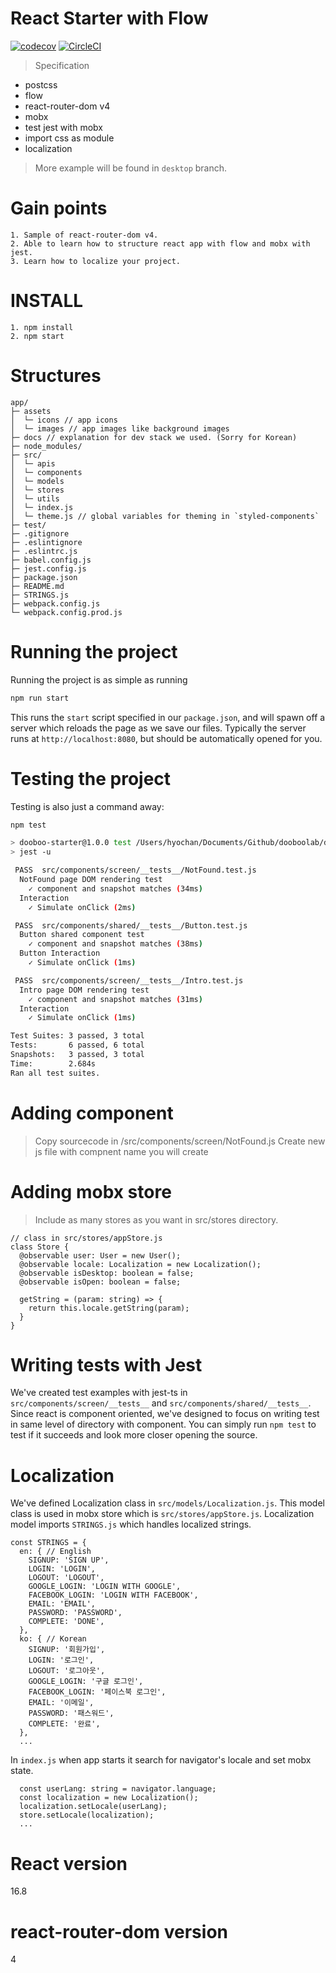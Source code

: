 # React Starter with Flow
[![codecov](https://codecov.io/gh/dooboolab/dooboo-frontend-js/branch/master/graph/badge.svg)](https://codecov.io/gh/dooboolab/dooboo-frontend-js)
[![CircleCI](https://circleci.com/gh/dooboolab/dooboo-frontend-js.svg?style=svg)](https://circleci.com/gh/dooboolab/dooboo-frontend-js)

> Specification
* postcss
* flow
* react-router-dom v4
* mobx
* test jest with mobx
* import css as module
* localization

> More example will be found in `desktop` branch.

# Gain points
```
1. Sample of react-router-dom v4.
2. Able to learn how to structure react app with flow and mobx with jest.
3. Learn how to localize your project.
```

# INSTALL
```
1. npm install
2. npm start
```

# Structures
```text
app/
├─ assets
│  └─ icons // app icons
│  └─ images // app images like background images
├─ docs // explanation for dev stack we used. (Sorry for Korean)
├─ node_modules/
├─ src/
│  └─ apis
│  └─ components
│  └─ models
│  └─ stores
│  └─ utils
│  └─ index.js
│  └─ theme.js // global variables for theming in `styled-components`
├─ test/
├─ .gitignore
├─ .eslintignore
├─ .eslintrc.js
├─ babel.config.js
├─ jest.config.js
├─ package.json
├─ README.md
├─ STRINGS.js
├─ webpack.config.js
└─ webpack.config.prod.js
```

# Running the project
Running the project is as simple as running
```sh
npm run start
```

This runs the `start` script specified in our `package.json`, and will spawn off a server which reloads the page as we save our files.
Typically the server runs at `http://localhost:8080`, but should be automatically opened for you.

# Testing the project
Testing is also just a command away:
```sh
npm test

> dooboo-starter@1.0.0 test /Users/hyochan/Documents/Github/dooboolab/dooboo-frontend-js
> jest -u

 PASS  src/components/screen/__tests__/NotFound.test.js
  NotFound page DOM rendering test
    ✓ component and snapshot matches (34ms)
  Interaction
    ✓ Simulate onClick (2ms)

 PASS  src/components/shared/__tests__/Button.test.js
  Button shared component test
    ✓ component and snapshot matches (38ms)
  Button Interaction
    ✓ Simulate onClick (1ms)

 PASS  src/components/screen/__tests__/Intro.test.js
  Intro page DOM rendering test
    ✓ component and snapshot matches (31ms)
  Interaction
    ✓ Simulate onClick (1ms)

Test Suites: 3 passed, 3 total
Tests:       6 passed, 6 total
Snapshots:   3 passed, 3 total
Time:        2.684s
Ran all test suites.
```

# Adding component
> Copy sourcecode in /src/components/screen/NotFound.js
> Create new js file with compnent name you will create

# Adding mobx store
> Include as many stores as you want in src/stores directory.
```
// class in src/stores/appStore.js
class Store {
  @observable user: User = new User();
  @observable locale: Localization = new Localization();
  @observable isDesktop: boolean = false;
  @observable isOpen: boolean = false;

  getString = (param: string) => {
    return this.locale.getString(param);
  }
}
```

# Writing tests with Jest
We've created test examples with jest-ts in `src/components/screen/__tests__` and `src/components/shared/__tests__`. Since react is component oriented, we've designed to focus on writing test in same level of directory with component. You can simply run `npm test` to test if it succeeds and look more closer opening the source.

# Localization
We've defined Localization class in `src/models/Localization.js`. This model class is used in mobx store which is `src/stores/appStore.js`. Localization model imports `STRINGS.js` which handles localized strings.
```
const STRINGS = {
  en: { // English
    SIGNUP: 'SIGN UP',
    LOGIN: 'LOGIN',
    LOGOUT: 'LOGOUT',
    GOOGLE_LOGIN: 'LOGIN WITH GOOGLE',
    FACEBOOK_LOGIN: 'LOGIN WITH FACEBOOK',
    EMAIL: 'EMAIL',
    PASSWORD: 'PASSWORD',
    COMPLETE: 'DONE',
  },
  ko: { // Korean
    SIGNUP: '회원가입',
    LOGIN: '로그인',
    LOGOUT: '로그아웃',
    GOOGLE_LOGIN: '구글 로그인',
    FACEBOOK_LOGIN: '페이스북 로그인',
    EMAIL: '이메일',
    PASSWORD: '패스워드',
    COMPLETE: '완료',
  },
  ...
```
In `index.js` when app starts it search for navigator's locale and set mobx state.
```
  const userLang: string = navigator.language;
  const localization = new Localization();
  localization.setLocale(userLang);
  store.setLocale(localization);
  ...
```

# React version
16.8

# react-router-dom version
4
